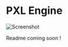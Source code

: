 # PXL Engine

![Screenshot](https://github.com/Masterchoc/PXL/blob/master/Screenshots/screen_20_04_2017.jpg)

Readme coming soon !
